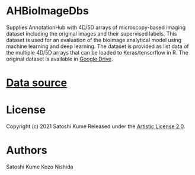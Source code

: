 # AHBioImageDbs
Supplies AnnotationHub with 4D/5D arrays of microscopy-based imaging dataset including the original images and their supervised labels. 
This dataset is used for an evaluation of the bioimage analytical model using machine learning and deep learning.
The dataset is provided as list data of the multiple 4D/5D arrays that can be loaded to Keras/tensorflow in R.
The original dataset is available in [Google Drive](https://drive.google.com/drive/folders/1pVCE1JukoY8U1VN4YZmVPFaGtPg80OY-?usp=sharing).

# [Data source](https://drive.google.com/drive/folders/1pVCE1JukoY8U1VN4YZmVPFaGtPg80OY-?usp=sharing)

# License
Copyright (c) 2021 Satoshi Kume Released under the [Artistic License 2.0](http://www.perlfoundation.org/artistic_license_2_0).

# Authors
Satoshi Kume
Kozo Nishida
